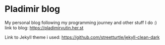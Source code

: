 Pladimir blog
============
My personal blog following my programming journey and other stuff I do :)
link to blog: https://pladimirvutin.her.st

Link to Jekyll theme i used:
https://github.com/streetturtle/jekyll-clean-dark
